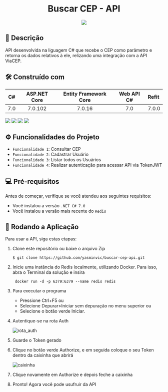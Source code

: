 <h1 align="center"> Buscar CEP - API </h1>
<p align="center">
<img loading="lazy" src="http://img.shields.io/static/v1?label=STATUS&message=EM%20DESENVOLVIMENTO&color=GREEN&style=for-the-badge"/>
</p>


## 📝 Descrição

<p> API desenvolvida na liguagem C# que recebe o CEP como parâmetro e retorna os dados relativos à ele, relizando uma integração com a API ViaCEP.</p>

## 🛠️ Construído com

C# | ASP.NET Core | Entity Framework Core | Web API C# | Refit
:---:|:--------------:|:-----------------------:|:--------:|:------
7.0| 7.0.102      | 7.0.16                 | 7.0  | 7.0.0

<img src="https://img.shields.io/badge/CSharp-8d0579?style=for-the-badge&logo=csharp&logoColor=white"> 	<img src="https://img.shields.io/badge/.NET-5C2D91?style=for-the-badge&logo=.net&logoColor=white"> <img src="https://img.shields.io/badge/SQLServer-07405E?style=for-the-badge&logo=sqlserver&logoColor=white"> <img src="https://img.shields.io/badge/redis-%23DD0031.svg?style=for-the-badge&logo=redis&logoColor=white">

## ⚙️ Funcionalidades do Projeto

- `Funcionalidade 1`: Consultar CEP
- `Funcionalidade 2`: Cadastrar Usuário
- `Funcionalidade 3`: Listar todos os Usuários
- `Funcionalidade 4`: Realizar autenticação para acessar API via TokenJWT

## 💻 Pré-requisitos

Antes de começar, verifique se você atendeu aos seguintes requisitos:

- Você instalou a versão  `.NET C# 7.0`
- Você instalou a versão mais recente do `Redis`
  
## 🚀 Rodando a Aplicação 

Para usar a API, siga estas etapas:


1. Clone este repositório ou baixe o arquivo Zip
    ```
    $ git clone https://github.com/yasminvic/buscar-cep-api.git
    ```
2. Inicie uma instância do Redis localmente, utilizando Docker. Para isso, abra o Terminal da solução e insira
   ```
    docker run -d -p 6379:6379 --name redis redis
    ```
    
4. Para executar o programa
   - Pressione Ctrl+F5 ou
   - Selecione Depurar>Iniciar sem depuração no menu superior ou
   - Selecione o botão verde Iniciar.
  
5. Autentique-se na rota Auth
   
   ![rota_auth](https://github.com/yasminvic/buscar-cep-api/assets/88940787/03d83a69-48d0-4b41-a15d-0d078314afae)

6. Guarde o Token gerado
7. Clique no botão verde Authorize, e em seguida coloque o seu Token dentro da caixinha que abrirá

   ![caixinha](https://github.com/yasminvic/buscar-cep-api/assets/88940787/24767c32-dee6-486d-ae00-88627a539ba6)

8. Clique novamente em Authorize e depois feche a caixinha
9. Pronto! Agora você pode usufruir da API